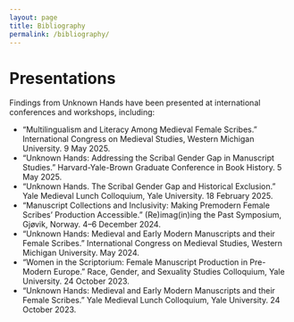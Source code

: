 ```yaml
---
layout: page
title: Bibliography
permalink: /bibliography/
---
```



# Presentations

Findings from Unknown Hands have been presented at international conferences and workshops, including:
  - “Multilingualism and Literacy Among Medieval Female Scribes.” International Congress on Medieval Studies, Western Michigan University. 9 May 2025.
  - “Unknown Hands: Addressing the Scribal Gender Gap in Manuscript Studies.” Harvard-Yale-Brown Graduate Conference in Book History. 5 May 2025.
  - “Unknown Hands. The Scribal Gender Gap and Historical Exclusion.” Yale Medieval Lunch Colloquium, Yale University. 18 February 2025.
  - “Manuscript Collections and Inclusivity: Making Premodern Female Scribes’ Production Accessible.” (Re)imag(in)ing the Past Symposium, Gjøvik, Norway. 4–6 December 2024.
  - “Unknown Hands: Medieval and Early Modern Manuscripts and their Female Scribes.” International Congress on Medieval Studies, Western Michigan University. May 2024.
  - “Women in the Scriptorium: Female Manuscript Production in Pre-Modern Europe.” Race, Gender, and Sexuality Studies Colloquium, Yale University. 24 October 2023.
  - “Unknown Hands: Medieval and Early Modern Manuscripts and their Female Scribes.” Yale Medieval Lunch Colloquium, Yale University. 24 October 2023.